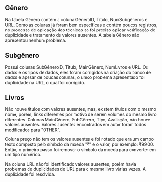 ## Gênero

Na tabela Gênero contém a coluna GêneroID, Título, NumSubgêneros e URL. Como as colunas já foram bem específicas e contém poucos registros, no processo de aplicação das técnicas só foi preciso aplicar verificação de duplicidade e tratamento de valores ausentes. A tabela Gênero não apresentou nenhum problema.

## Subgênero

Possui colunas SubGêneroID, Título, MainGênero, NumLivros e URL. Os dados e os tipos de dados, eles foram corrigidos na criação do banco de dados e apesar de poucas colunas, o único problema apresentado foi duplicidade na URL, o qual foi corrigido.

## Livros

Não houve títulos com valores ausentes, mas, existem títulos com o mesmo nome, porém, links diferentes por motivo de serem volumes do mesmo livro diferentes. Colunas MainGênero, SubGênero, Tipo, Avaliação, não houve valores ausentes. Valores ausentes encontrados em autor foram todos modificados para "OTHER".

Coluna preço não tem os valores ausentes e foi notado que era um campo texto composto pelo símbolo da moeda "₹" e o valor, por exemplo: ₹99.00. Então, o primeiro passo foi remover o símbolo da moeda para converter em um tipo numérico.

Na coluna URL não foi identificado valores ausentes, porém havia problemas de duplicidades de URL para o mesmo livro várias vezes. A duplicidade foi resolvida.